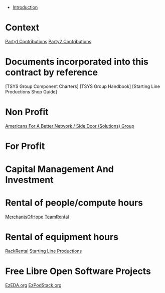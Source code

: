 - [Introduction](./Introduction.md)

# Context

[Party1 Contributions](Party1-Contributions.md)
[Party2 Contributions](Party2-Contributions.md)

# Documents incorporated into this contract by reference 

[TSYS Group Component Charters]
[TSYS Group Handbook]
[Starting Line Productions Shop Guide]

# Non Profit

[Americans For A Better Network / Side Door (Solutions) Group](AFABNAndSDSG.md)

# For Profit

# Capital Management And Investment

# Rental of people/compute hours 

[MerchantsOfHope](MerchantsOfHope.org)
[TeamRental](TeamRental.md)

# Rental of equipment hours

[RackRental](RackRental.md)
[Starting Line Productions](STL.md)

# Free Libre Open Software Projects 

[EzEDA.org](FLO-EzEDA.md)
[EzPodStack.org](FLO-EzPodStack.md)
